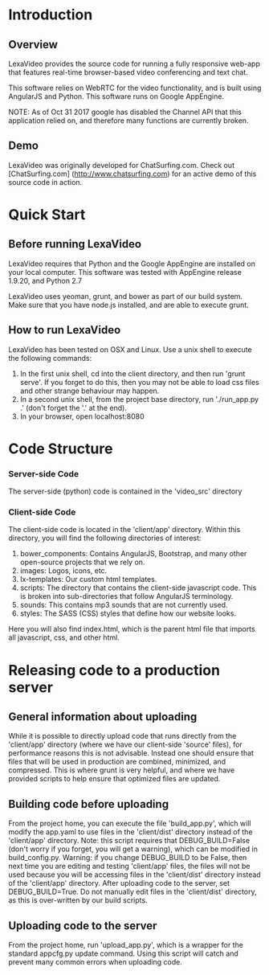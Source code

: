 Introduction
============

Overview
-----------

LexaVideo provides the source code for running a fully responsive web-app that features real-time browser-based 
video conferencing and text chat.

This software relies on WebRTC for the video functionality, and is built using AngularJS and Python. 
This software runs on Google AppEngine.

NOTE: As of Oct 31 2017 google has disabled the Channel API that this application relied on, and therefore many functions are currently broken.

Demo
----
LexaVideo was originally developed for ChatSurfing.com. Check out [ChatSurfing.com] (http://www.chatsurfing.com)
for an active demo of this source code in action.


Quick Start
===========

Before running LexaVideo
------------------------

LexaVideo requires that Python and the Google AppEngine are installed on your local computer. 
This software was tested with AppEngine release 1.9.20, and Python 2.7

LexaVideo uses yeoman, grunt, and bower as part of our build system. Make sure that you have node.js installed, and 
are able to execute grunt.   

How to run LexaVideo
--------------------

LexaVideo has been tested on OSX and Linux. Use a unix shell to execute the following commands:

  1. In the first unix shell, cd into the client directory, and then run 'grunt serve'. If you forget to do this,
  then you may not be able to load css files and other strange behaviour may happen. 
  2. In a second unix shell, from the project base directory, run './run_app.py .' (don't forget the '.' at the end).
  3. In your browser, open localhost:8080


Code Structure
==============

### Server-side Code
The server-side (python) code is contained in the 'video_src' directory

### Client-side Code
The client-side code is located in the 'client/app' directory. Within this directory, you will find the following 
directories of interest:
  1. bower_components: Contains AngularJS, Bootstrap, and many other open-source projects that we rely on.
  2. images: Logos, icons, etc. 
  2. lx-templates: Our custom html templates.
  3. scripts: The directory that contains the client-side javascript code. This is broken into sub-directories that 
  follow AngularJS terminology.
  4. sounds: This contains mp3 sounds that are not currently used.
  5. styles: The SASS (CSS) styles that define how our website looks.
  
Here you will also find index.html, which is the parent html file that imports all javascript, css, and other html.

Releasing code to a production server
=====================================

General information about uploading
-----------------------------------
While it is possible to directly upload code that runs directly from the 'client/app' directory (where we 
have our client-side 'source' files), for performance reasons 
this is not advisable. Instead one should ensure that files that will be used in production are combined, 
minimized, and compressed. This is where grunt is very helpful, and where we have provided scripts to help ensure 
that optimized files are updated.

Building code before uploading
------------------------------
From the project home, you can execute the file 'build_app.py', which will modify the app.yaml to use files in the 
'client/dist' directory instead of the 'client/app' directory. 
Note: this script requires that 
DEBUG_BUILD=False (don't worry if you forget, you will get a warning), which can be 
modified in build_config.py. Warning: if you change DEBUG_BUILD to be False, then next time you are editing and testing
'client/app' files, the files will not be used because you will be accessing files in the 'client/dist' directory instead of the 
'client/app' directory. After uploading code to the server, set DEBUG_BUILD=True. Do not manually edit files in the 
'client/dist' directory, as this is over-written by our build scripts.
 
Uploading code to the server
----------------------------
From the project home, run 'upload_app.py', which is a wrapper for the standard appcfg.py update command. Using this
script will catch and prevent many common errors when uploading code. 

